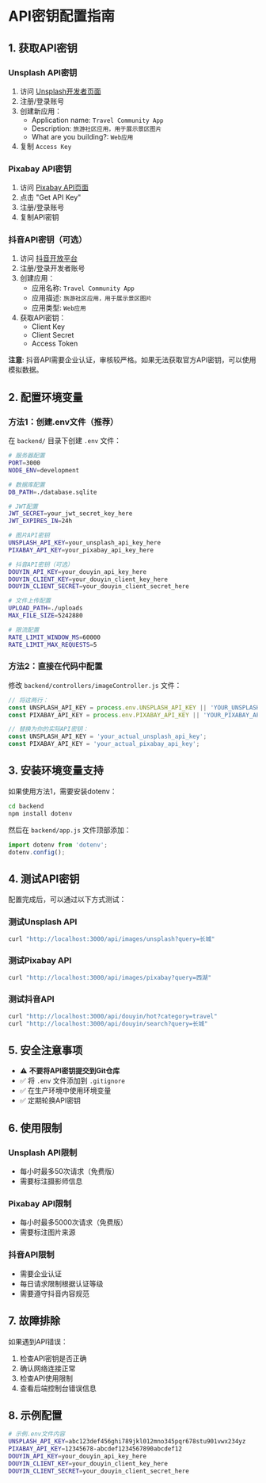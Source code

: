 # API密钥配置指南

## 1. 获取API密钥

### Unsplash API密钥
1. 访问 [Unsplash开发者页面](https://unsplash.com/developers)
2. 注册/登录账号
3. 创建新应用：
   - Application name: `Travel Community App`
   - Description: `旅游社区应用，用于展示景区图片`
   - What are you building?: `Web应用`
4. 复制 `Access Key`

### Pixabay API密钥
1. 访问 [Pixabay API页面](https://pixabay.com/api/docs/)
2. 点击 "Get API Key"
3. 注册/登录账号
4. 复制API密钥

### 抖音API密钥（可选）
1. 访问 [抖音开放平台](https://open.douyin.com/)
2. 注册/登录开发者账号
3. 创建应用：
   - 应用名称: `Travel Community App`
   - 应用描述: `旅游社区应用，用于展示景区图片`
   - 应用类型: `Web应用`
4. 获取API密钥：
   - Client Key
   - Client Secret
   - Access Token

**注意**: 抖音API需要企业认证，审核较严格。如果无法获取官方API密钥，可以使用模拟数据。

## 2. 配置环境变量

### 方法1：创建.env文件（推荐）

在 `backend/` 目录下创建 `.env` 文件：

```bash
# 服务器配置
PORT=3000
NODE_ENV=development

# 数据库配置
DB_PATH=./database.sqlite

# JWT配置
JWT_SECRET=your_jwt_secret_key_here
JWT_EXPIRES_IN=24h

# 图片API密钥
UNSPLASH_API_KEY=your_unsplash_api_key_here
PIXABAY_API_KEY=your_pixabay_api_key_here

# 抖音API密钥（可选）
DOUYIN_API_KEY=your_douyin_api_key_here
DOUYIN_CLIENT_KEY=your_douyin_client_key_here
DOUYIN_CLIENT_SECRET=your_douyin_client_secret_here

# 文件上传配置
UPLOAD_PATH=./uploads
MAX_FILE_SIZE=5242880

# 限流配置
RATE_LIMIT_WINDOW_MS=60000
RATE_LIMIT_MAX_REQUESTS=5
```

### 方法2：直接在代码中配置

修改 `backend/controllers/imageController.js` 文件：

```javascript
// 将这两行：
const UNSPLASH_API_KEY = process.env.UNSPLASH_API_KEY || 'YOUR_UNSPLASH_API_KEY';
const PIXABAY_API_KEY = process.env.PIXABAY_API_KEY || 'YOUR_PIXABAY_API_KEY';

// 替换为你的实际API密钥：
const UNSPLASH_API_KEY = 'your_actual_unsplash_api_key';
const PIXABAY_API_KEY = 'your_actual_pixabay_api_key';
```

## 3. 安装环境变量支持

如果使用方法1，需要安装dotenv：

```bash
cd backend
npm install dotenv
```

然后在 `backend/app.js` 文件顶部添加：

```javascript
import dotenv from 'dotenv';
dotenv.config();
```

## 4. 测试API密钥

配置完成后，可以通过以下方式测试：

### 测试Unsplash API
```bash
curl "http://localhost:3000/api/images/unsplash?query=长城"
```

### 测试Pixabay API
```bash
curl "http://localhost:3000/api/images/pixabay?query=西湖"
```

### 测试抖音API
```bash
curl "http://localhost:3000/api/douyin/hot?category=travel"
curl "http://localhost:3000/api/douyin/search?query=长城"
```

## 5. 安全注意事项

- ⚠️ **不要将API密钥提交到Git仓库**
- ✅ 将 `.env` 文件添加到 `.gitignore`
- ✅ 在生产环境中使用环境变量
- ✅ 定期轮换API密钥

## 6. 使用限制

### Unsplash API限制
- 每小时最多50次请求（免费版）
- 需要标注摄影师信息

### Pixabay API限制
- 每小时最多5000次请求（免费版）
- 需要标注图片来源

### 抖音API限制
- 需要企业认证
- 每日请求限制根据认证等级
- 需要遵守抖音内容规范

## 7. 故障排除

如果遇到API错误：

1. 检查API密钥是否正确
2. 确认网络连接正常
3. 检查API使用限制
4. 查看后端控制台错误信息

## 8. 示例配置

```bash
# 示例.env文件内容
UNSPLASH_API_KEY=abc123def456ghi789jkl012mno345pqr678stu901vwx234yz
PIXABAY_API_KEY=12345678-abcdef1234567890abcdef12
DOUYIN_API_KEY=your_douyin_api_key_here
DOUYIN_CLIENT_KEY=your_douyin_client_key_here
DOUYIN_CLIENT_SECRET=your_douyin_client_secret_here
``` 